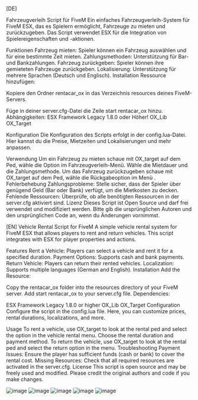 [DE]

Fahrzeugverleih Script für FiveM
Ein einfaches Fahrzeugverleih-System für FiveM ESX, das es Spielern ermöglicht, Fahrzeuge zu mieten und zurückzugeben. Das Script verwendet ESX für die Integration von Spielereigenschaften und -aktionen.

Funktionen
Fahrzeug mieten: Spieler können ein Fahrzeug auswählen und für eine bestimmte Zeit mieten.
Zahlungsmethoden: Unterstützung für Bar- und Bankzahlungen.
Fahrzeug zurückgeben: Spieler können ihre gemieteten Fahrzeuge zurückgeben.
Lokalisierung: Unterstützung für mehrere Sprachen (Deutsch und Englisch).
Installation
Ressource hinzufügen:

Kopiere den Ordner rentacar_ox in das Verzeichnis resources deines FiveM-Servers.

Füge in deiner server.cfg-Datei die Zeile start rentacar_ox hinzu.
Abhängigkeiten:
ESX Framework Legacy 1.8.0 oder Höher!
OX_Lib
OX_Target

Konfiguration
Die Konfiguration des Scripts erfolgt in der config.lua-Datei. Hier kannst du die Preise, Mietzeiten und Lokalisierungen und mehr anpassen.

Verwendung
Um ein Fahrzeug zu mieten schaue mit OX_target auf dem Ped, wähle die Option im Fahrzeugverleih-Menü.
Wähle die Mietdauer und die Zahlungsmethode.
Um das Fahrzeug zurückzugeben schaue mit OX_target auf dem Ped, wähle die Rückgabeoption im Menü .
Fehlerbehebung
Zahlungsprobleme: Stelle sicher, dass der Spieler über genügend Geld (Bar oder Bank) verfügt, um die Mietkosten zu decken.
Fehlende Ressourcen: Überprüfe, ob alle benötigten Ressourcen in der server.cfg aktiviert sind.
Lizenz
Dieses Script ist Open Source und darf frei verwendet und modifiziert werden. Bitte gib die ursprünglichen Autoren und den ursprünglichen Code an, wenn du Änderungen vornimmst.


[EN]
Vehicle Rental Script for FiveM A simple vehicle rental system for FiveM ESX that allows players to rent and return vehicles. This script integrates with ESX for player properties and actions.

Features
Rent a Vehicle: Players can select a vehicle and rent it for a specified duration.
Payment Options: Supports cash and bank payments.
Return Vehicle: Players can return their rented vehicles.
Localization: Supports multiple languages (German and English).
Installation
Add the Resource:

Copy the rentacar_ox folder into the resources directory of your FiveM server.
Add start rentacar_ox to your server.cfg file.
Dependencies:

ESX Framework Legacy 1.8.0 or higher
OX_Lib
OX_Target
Configuration
Configure the script in the config.lua file. Here, you can customize prices, rental durations, localizations, and more.

Usage
To rent a vehicle, use OX_target to look at the rental ped and select the option in the vehicle rental menu.
Choose the rental duration and payment method.
To return the vehicle, use OX_target to look at the rental ped and select the return option in the menu.
Troubleshooting
Payment Issues: Ensure the player has sufficient funds (cash or bank) to cover the rental cost.
Missing Resources: Check that all required resources are activated in the server.cfg.
License
This script is open source and may be freely used and modified. Please credit the original authors and code if you make changes.

![image](https://github.com/user-attachments/assets/53e37852-aeb2-48cd-aa0d-193b7d8fb1ca)
![image](https://github.com/user-attachments/assets/2e5eb0c7-e0d4-4e29-898a-c6dca4576957)
![image](https://github.com/user-attachments/assets/2e7333ac-3451-42dd-a8dc-e3d39f9c9fed)
![image](https://github.com/user-attachments/assets/18fc2323-4911-4ec8-9835-797ee765cfa4)
![image](https://github.com/user-attachments/assets/6ade370a-8d21-4042-b350-c2c1ac6e74ff)




